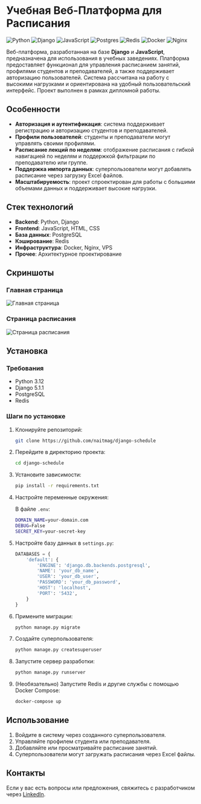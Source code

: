 # Учебная Веб-Платформа для Расписания

![Python](https://img.shields.io/badge/python-3670A0?style=for-the-badge&logo=python&logoColor=ffdd54)
![Django](https://img.shields.io/badge/django-%23092E20.svg?style=for-the-badge&logo=django&logoColor=white)
![JavaScript](https://img.shields.io/badge/javascript-%23323330.svg?style=for-the-badge&logo=javascript&logoColor=%23F7DF1E)
![Postgres](https://img.shields.io/badge/postgres-%23316192.svg?style=for-the-badge&logo=postgresql&logoColor=white)
![Redis](https://img.shields.io/badge/redis-%23DD0031.svg?style=for-the-badge&logo=redis&logoColor=white)
![Docker](https://img.shields.io/badge/docker-%230db7ed.svg?style=for-the-badge&logo=docker&logoColor=white)
![Nginx](https://img.shields.io/badge/nginx-%23009639.svg?style=for-the-badge&logo=nginx&logoColor=white)

Веб-платформа, разработанная на базе **Django** и **JavaScript**, предназначена для использования в учебных заведениях. Платформа предоставляет функционал для управления расписанием занятий, профилями студентов и преподавателей, а также поддерживает авторизацию пользователей. Система рассчитана на работу с высокими нагрузками и ориентирована на удобный пользовательский интерфейс. Проект выполнен в рамках дипломной работы.

## Особенности

- **Авторизация и аутентификация**: система поддерживает регистрацию и авторизацию студентов и преподавателей.
- **Профили пользователей**: студенты и преподаватели могут управлять своими профилями.
- **Расписание лекций по неделям**: отображение расписания с гибкой навигацией по неделям и поддержкой фильтрации по преподавателю или группе.
- **Поддержка импорта данных**: суперпользователи могут добавлять расписание через загрузку Excel файлов.
- **Масштабируемость**: проект спроектирован для работы с большими объемами данных и поддерживает высокие нагрузки.

## Стек технологий

- **Backend**: Python, Django
- **Frontend**: JavaScript, HTML, CSS
- **База данных**: PostgreSQL
- **Кэширование**: Redis
- **Инфраструктура**: Docker, Nginx, VPS
- **Прочее**: Архитектурное проектирование

## Скриншоты

### Главная страница

![Главная страница](https://i.imgur.com/9j6hdlr.png)

### Страница расписания

![Страница расписания](https://i.imgur.com/FkpkVP0.png)


## Установка

### Требования

- Python 3.12
- Django 5.1.1
- PostgreSQL
- Redis

### Шаги по установке

1. Клонируйте репозиторий:

    ```bash
    git clone https://github.com/naitmag/django-schedule
    ```

2. Перейдите в директорию проекта:

    ```bash
    cd django-schedule
    ```

3. Установите зависимости:

    ```bash
    pip install -r requirements.txt
    ```

4. Настройте переменные окружения:

    В файле `.env`:

    ```bash
    DOMAIN_NAME=your-domain.com
    DEBUG=False
    SECRET_KEY=your-secret-key
    ```

5. Настройте базу данных в `settings.py`:

    ```python
    DATABASES = {
        'default': {
            'ENGINE': 'django.db.backends.postgresql',
            'NAME': 'your_db_name',
            'USER': 'your_db_user',
            'PASSWORD': 'your_db_password',
            'HOST': 'localhost',
            'PORT': '5432',
        }
    }
    ```

6. Примените миграции:

    ```bash
    python manage.py migrate
    ```

7. Создайте суперпользователя:

    ```bash
    python manage.py createsuperuser
    ```

8. Запустите сервер разработки:

    ```bash
    python manage.py runserver
    ```

9. (Необязательно) Запустите Redis и другие службы с помощью Docker Compose:

    ```bash
    docker-compose up
    ```

## Использование

1. Войдите в систему через созданного суперпользователя.
2. Управляйте профилем студента или преподавателя.
3. Добавляйте или просматривайте расписание занятий.
4. Суперпользователи могут загружать расписания через Excel файлы.

## Контакты

Если у вас есть вопросы или предложения, свяжитесь с разработчиком через [LinkedIn](https://www.linkedin.com/in/yarm-dev/).
